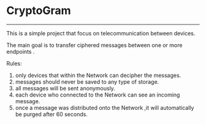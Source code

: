 # CryptoGram

---

This is a simple project that focus on
telecommunication between devices.

The main goal is to transfer ciphered messages between one or more endpoints .

Rules:
1. only devices that within the Network can decipher the messages.
2. messages should never be saved to any type of storage.
3. all messages will be sent anonymously.
4. each device who connected to the Network can see an incoming message.
5. once a message was distributed onto the Network ,it will automatically be purged after 60 seconds.
